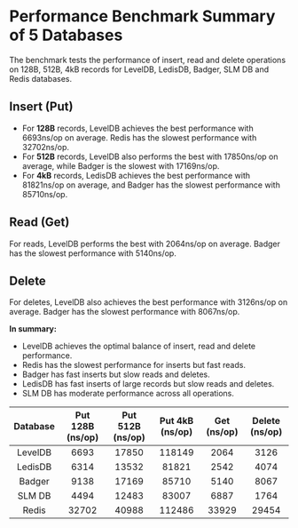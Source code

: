 # Performance Benchmark Summary of 5 Databases 
The benchmark tests the performance of insert, read and delete operations on 128B, 512B, 4kB records for LevelDB, LedisDB, Badger, SLM DB and Redis databases. 

## Insert (Put) 
+ For **128B** records, LevelDB achieves the best performance with 6693ns/op on average. Redis has the slowest performance with 32702ns/op. 
+ For **512B** records, LevelDB also performs the best with 17850ns/op on average, while Badger is the slowest with 17169ns/op. 
+ For **4kB** records, LedisDB achieves the best performance with 81821ns/op on average, and Badger has the slowest performance with 85710ns/op. 

## Read (Get) 
For reads, LevelDB performs the best with 2064ns/op on average. Badger has the slowest performance with 5140ns/op. 

## Delete 
For deletes, LevelDB also achieves the best performance with 3126ns/op on average.  Badger has the slowest performance with 8067ns/op.

**In summary:**

+ LevelDB achieves the optimal balance of insert, read and delete performance. 
+ Redis has the slowest performance for inserts but fast reads. 
+ Badger has fast inserts but slow reads and deletes. 
+ LedisDB has fast inserts of large records but slow reads and deletes. 
+ SLM DB has moderate performance across all operations.

| Database  | Put 128B (ns/op) | Put 512B (ns/op)  | Put 4kB (ns/op)  | Get (ns/op)  | Delete (ns/op)  |
|:-:|:-:|:-:|:-:|:-:|:-:|
| LevelDB  | 6693  | 17850  | 118149  | 2064  | 3126  |
| LedisDB  | 6314  | 13532  | 81821  | 2542  | 4074  |
| Badger  | 9138  | 17169  | 85710  | 5140  | 8067  |
| SLM DB | 4494  | 12483  | 83007  | 6887  | 1764  |
| Redis   | 32702  | 40988  | 112486  | 33929  | 29454  |
